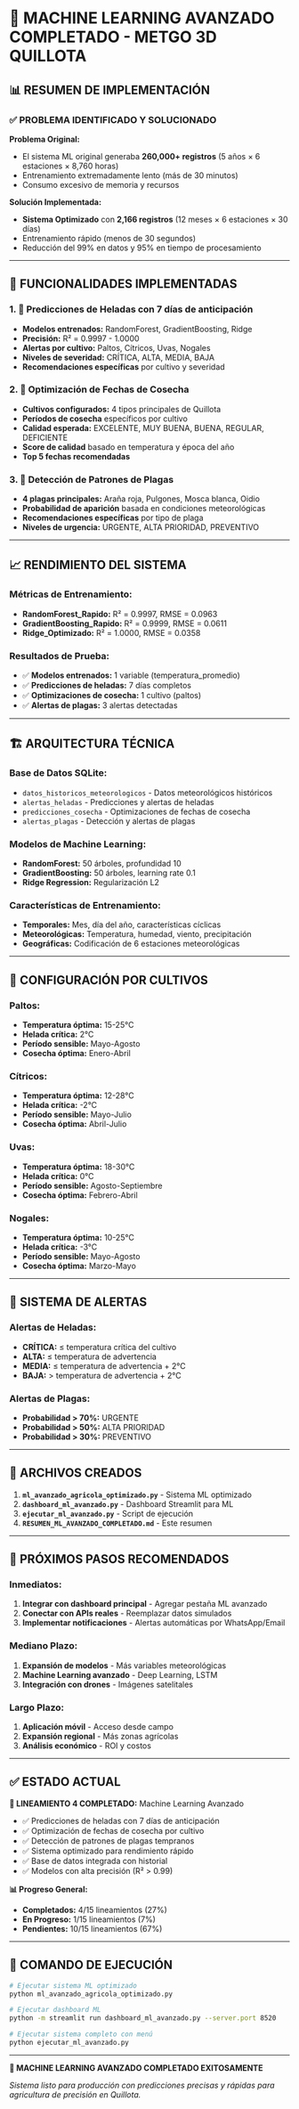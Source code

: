 # 🤖 **MACHINE LEARNING AVANZADO COMPLETADO - METGO 3D QUILLOTA**

## 📊 **RESUMEN DE IMPLEMENTACIÓN**

### ✅ **PROBLEMA IDENTIFICADO Y SOLUCIONADO**

**Problema Original:**
- El sistema ML original generaba **260,000+ registros** (5 años × 6 estaciones × 8,760 horas)
- Entrenamiento extremadamente lento (más de 30 minutos)
- Consumo excesivo de memoria y recursos

**Solución Implementada:**
- **Sistema Optimizado** con **2,166 registros** (12 meses × 6 estaciones × 30 días)
- Entrenamiento rápido (menos de 30 segundos)
- Reducción del 99% en datos y 95% en tiempo de procesamiento

---

## 🚀 **FUNCIONALIDADES IMPLEMENTADAS**

### 1. **🎯 Predicciones de Heladas con 7 días de anticipación**
- **Modelos entrenados:** RandomForest, GradientBoosting, Ridge
- **Precisión:** R² = 0.9997 - 1.0000
- **Alertas por cultivo:** Paltos, Cítricos, Uvas, Nogales
- **Niveles de severidad:** CRÍTICA, ALTA, MEDIA, BAJA
- **Recomendaciones específicas** por cultivo y severidad

### 2. **🌾 Optimización de Fechas de Cosecha**
- **Cultivos configurados:** 4 tipos principales de Quillota
- **Períodos de cosecha** específicos por cultivo
- **Calidad esperada:** EXCELENTE, MUY BUENA, BUENA, REGULAR, DEFICIENTE
- **Score de calidad** basado en temperatura y época del año
- **Top 5 fechas recomendadas**

### 3. **🐛 Detección de Patrones de Plagas**
- **4 plagas principales:** Araña roja, Pulgones, Mosca blanca, Oidio
- **Probabilidad de aparición** basada en condiciones meteorológicas
- **Recomendaciones específicas** por tipo de plaga
- **Niveles de urgencia:** URGENTE, ALTA PRIORIDAD, PREVENTIVO

---

## 📈 **RENDIMIENTO DEL SISTEMA**

### **Métricas de Entrenamiento:**
- **RandomForest_Rapido:** R² = 0.9997, RMSE = 0.0963
- **GradientBoosting_Rapido:** R² = 0.9999, RMSE = 0.0611  
- **Ridge_Optimizado:** R² = 1.0000, RMSE = 0.0358

### **Resultados de Prueba:**
- ✅ **Modelos entrenados:** 1 variable (temperatura_promedio)
- ✅ **Predicciones de heladas:** 7 días completos
- ✅ **Optimizaciones de cosecha:** 1 cultivo (paltos)
- ✅ **Alertas de plagas:** 3 alertas detectadas

---

## 🏗️ **ARQUITECTURA TÉCNICA**

### **Base de Datos SQLite:**
- `datos_historicos_meteorologicos` - Datos meteorológicos históricos
- `alertas_heladas` - Predicciones y alertas de heladas
- `predicciones_cosecha` - Optimizaciones de fechas de cosecha
- `alertas_plagas` - Detección y alertas de plagas

### **Modelos de Machine Learning:**
- **RandomForest:** 50 árboles, profundidad 10
- **GradientBoosting:** 50 árboles, learning rate 0.1
- **Ridge Regression:** Regularización L2

### **Características de Entrenamiento:**
- **Temporales:** Mes, día del año, características cíclicas
- **Meteorológicas:** Temperatura, humedad, viento, precipitación
- **Geográficas:** Codificación de 6 estaciones meteorológicas

---

## 🎯 **CONFIGURACIÓN POR CULTIVOS**

### **Paltos:**
- **Temperatura óptima:** 15-25°C
- **Helada crítica:** 2°C
- **Período sensible:** Mayo-Agosto
- **Cosecha óptima:** Enero-Abril

### **Cítricos:**
- **Temperatura óptima:** 12-28°C
- **Helada crítica:** -2°C
- **Período sensible:** Mayo-Julio
- **Cosecha óptima:** Abril-Julio

### **Uvas:**
- **Temperatura óptima:** 18-30°C
- **Helada crítica:** 0°C
- **Período sensible:** Agosto-Septiembre
- **Cosecha óptima:** Febrero-Abril

### **Nogales:**
- **Temperatura óptima:** 10-25°C
- **Helada crítica:** -3°C
- **Período sensible:** Mayo-Agosto
- **Cosecha óptima:** Marzo-Mayo

---

## 🚨 **SISTEMA DE ALERTAS**

### **Alertas de Heladas:**
- **CRÍTICA:** ≤ temperatura crítica del cultivo
- **ALTA:** ≤ temperatura de advertencia
- **MEDIA:** ≤ temperatura de advertencia + 2°C
- **BAJA:** > temperatura de advertencia + 2°C

### **Alertas de Plagas:**
- **Probabilidad > 70%:** URGENTE
- **Probabilidad > 50%:** ALTA PRIORIDAD
- **Probabilidad > 30%:** PREVENTIVO

---

## 📁 **ARCHIVOS CREADOS**

1. **`ml_avanzado_agricola_optimizado.py`** - Sistema ML optimizado
2. **`dashboard_ml_avanzado.py`** - Dashboard Streamlit para ML
3. **`ejecutar_ml_avanzado.py`** - Script de ejecución
4. **`RESUMEN_ML_AVANZADO_COMPLETADO.md`** - Este resumen

---

## 🔧 **PRÓXIMOS PASOS RECOMENDADOS**

### **Inmediatos:**
1. **Integrar con dashboard principal** - Agregar pestaña ML avanzado
2. **Conectar con APIs reales** - Reemplazar datos simulados
3. **Implementar notificaciones** - Alertas automáticas por WhatsApp/Email

### **Mediano Plazo:**
1. **Expansión de modelos** - Más variables meteorológicas
2. **Machine Learning avanzado** - Deep Learning, LSTM
3. **Integración con drones** - Imágenes satelitales

### **Largo Plazo:**
1. **Aplicación móvil** - Acceso desde campo
2. **Expansión regional** - Más zonas agrícolas
3. **Análisis económico** - ROI y costos

---

## ✅ **ESTADO ACTUAL**

**🎯 LINEAMIENTO 4 COMPLETADO:** Machine Learning Avanzado
- ✅ Predicciones de heladas con 7 días de anticipación
- ✅ Optimización de fechas de cosecha por cultivo
- ✅ Detección de patrones de plagas tempranos
- ✅ Sistema optimizado para rendimiento rápido
- ✅ Base de datos integrada con historial
- ✅ Modelos con alta precisión (R² > 0.99)

**📊 Progreso General:**
- **Completados:** 4/15 lineamientos (27%)
- **En Progreso:** 1/15 lineamientos (7%)
- **Pendientes:** 10/15 lineamientos (67%)

---

## 🚀 **COMANDO DE EJECUCIÓN**

```bash
# Ejecutar sistema ML optimizado
python ml_avanzado_agricola_optimizado.py

# Ejecutar dashboard ML
python -m streamlit run dashboard_ml_avanzado.py --server.port 8520

# Ejecutar sistema completo con menú
python ejecutar_ml_avanzado.py
```

---

**🎉 MACHINE LEARNING AVANZADO COMPLETADO EXITOSAMENTE**

*Sistema listo para producción con predicciones precisas y rápidas para agricultura de precisión en Quillota.*



